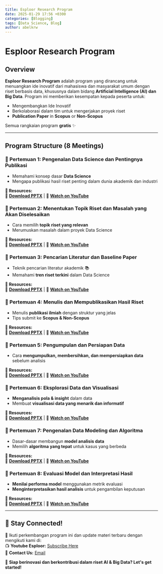 ```yaml
---
title: Esploor Research Program
date: 2025-01-29 17:56 +0300
categories: [Blogging]
tags: [Data Science, Blog]
author: abelkrw
---
```


# Esploor Research Program

## **Overview**
**Esploor Research Program** adalah program yang dirancang untuk menuangkan ide inovatif dari mahasiswa dan masyarakat umum dengan riset berbasis data, khususnya dalam bidang **Artificial Intelligence (AI) dan Big Data**. Program ini memberikan kesempatan kepada peserta untuk:

- Mengembangkan Ide Inovatif
- Berkolaborasi dalam tim untuk mengerjakan proyek riset
- **Publication Paper** in **Scopus** or **Non-Scopus**

Semua rangkaian program **gratis** ✨

---

## **Program Structure (8 Meetings)**

### **📌 Pertemuan 1: Pengenalan Data Science dan Pentingnya Publikasi**
- Memahami konsep dasar **Data Science**
- Mengapa publikasi hasil riset penting dalam dunia akademik dan industri

**📝 Resources:**  
📂 **[Download PPTX](https://jstrieb.github.io/link-lock/#eyJ2IjoiMC4wLjEiLCJlIjoiNE15clE2QzFvZ2txRWxwMGdva3Q5VEtadWdxZWlrVzd1WFA3ODJyOXg0Ykd4MWl2bG0rZWtiZzlXbUdDaDAwbE5NUlVFM0lESWlvdzl5QTNNQk9XS1N5R0taeXVWUWJ0cUU2KzVxYXNMbHdZWjNVeWlVL2hUa1d1WTB6c3Bvb0EvbnR0eEE9PSIsInMiOiIvSVFIeW9jQnhWOW82RFVjbDd1WmpnPT0iLCJpIjoiemh5VFU5aG9veUliWGxQNCJ9)** | 🎥 **[Watch on YouTube](https://jstrieb.github.io/link-lock/#eyJ2IjoiMC4wLjEiLCJlIjoicU1WLzlMYmdHR1c1M0dVeUN5UFFNdk44TUQ3TFFJOG9mZkpJbWFoTUJyaDFydnJ1eWZmMFJQdUk4NHRFIiwicyI6Im5CalE2d3h2amJhQTU4NVROVktJY0E9PSIsImkiOiJ3MlFmcHE3TTJSZ0NSYlJQIn0=)**

<!---
Password > ESP1pertemuan1
-->

### **📌 Pertemuan 2: Menentukan Topik Riset dan Masalah yang Akan Diselesaikan**
- Cara memilih **topik riset yang relevan**
- Merumuskan masalah dalam proyek Data Science

**📝 Resources:**  
📂 **[Download PPTX](#)** | 🎥 **[Watch on YouTube](#)**

### **📌 Pertemuan 3: Pencarian Literatur dan Baseline Paper**
- Teknik pencarian literatur akademik 📚
- Memahami **tren riset terkini** dalam Data Science

**📝 Resources:**  
📂 **[Download PPTX](#)** | 🎥 **[Watch on YouTube](#)**

### **📌 Pertemuan 4: Menulis dan Mempublikasikan Hasil Riset**
- Menulis **publikasi ilmiah** dengan struktur yang jelas
- Tips submit ke **Scopus & Non-Scopus**

**📝 Resources:**  
📂 **[Download PPTX](#)** | 🎥 **[Watch on YouTube](#)**

### **📌 Pertemuan 5: Pengumpulan dan Persiapan Data**
- Cara **mengumpulkan, membersihkan, dan mempersiapkan data** sebelum analisis

**📝 Resources:**  
📂 **[Download PPTX](#)** | 🎥 **[Watch on YouTube](#)**

### **📌 Pertemuan 6: Eksplorasi Data dan Visualisasi**
- **Menganalisis pola & insight** dalam data
- Membuat **visualisasi data yang menarik dan informatif**

**📝 Resources:**  
📂 **[Download PPTX](#)** | 🎥 **[Watch on YouTube](#)**

### **📌 Pertemuan 7: Pengenalan Data Modeling dan Algoritma**
- Dasar-dasar membangun **model analisis data**
- Memilih **algoritma yang tepat** untuk kasus yang berbeda

**📝 Resources:**  
📂 **[Download PPTX](#)** | 🎥 **[Watch on YouTube](#)**

### **📌 Pertemuan 8: Evaluasi Model dan Interpretasi Hasil**
- **Menilai performa model** menggunakan metrik evaluasi
- **Menginterpretasikan hasil analisis** untuk pengambilan keputusan

**📝 Resources:**  
📂 **[Download PPTX](#)** | 🎥 **[Watch on YouTube](#)**

---

## **📢 Stay Connected!**
📌 Ikuti perkembangan program ini dan update materi terbaru dengan mengikuti kami di:  
📺 **Youtube Esploor:** [Subscribe Here](https://www.youtube.com/@Esploor?sub_confirmation=1)   
📩 **Contact Us:** [Email](mailto:esploor@gmail.com)

🚀 **Siap berinovasi dan berkontribusi dalam riset AI & Big Data? Let's get started!**  
